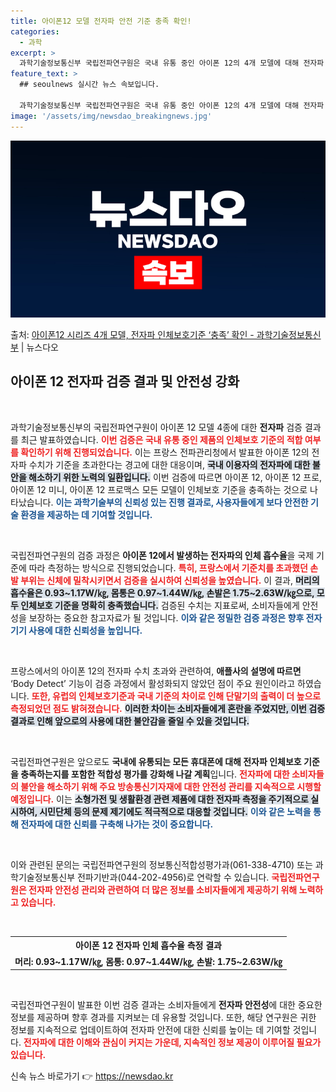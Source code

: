 ```yaml
---
title: 아이폰12 모델 전자파 안전 기준 충족 확인!
categories:
  - 과학
excerpt: >
  과학기술정보통신부 국립전파연구원은 국내 유통 중인 아이폰 12의 4개 모델에 대해 전자파 인체보호 기준 적합…
feature_text: >
  ## seoulnews 실시간 뉴스 속보입니다.

  과학기술정보통신부 국립전파연구원은 국내 유통 중인 아이폰 12의 4개 모델에 대해 전자파 인체보호 기준 적합…
image: '/assets/img/newsdao_breakingnews.jpg'
---
```


![뉴스다오 속보](/assets/img/newsdao_breakingnews.jpg)

<p>출처: <a href="https://newsdao.kr/2235" rel="dofollow">아이폰12 시리즈 4개 모델, 전자파 인체보호기준 ‘충족’ 확인 - 과학기술정보통신부</a> | 뉴스다오</p>

<h2 data-ke-size="size26">아이폰 12 전자파 검증 결과 및 안전성 강화</h2>

<p data-ke-size="size16">&nbsp;</p>

과학기술정보통신부의 국립전파연구원이 아이폰 12 모델 4종에 대한 <b>전자파</b> 검증 결과를 최근 발표하였습니다. <b><span style="color: #ee2323;">이번 검증은 국내 유통 중인 제품의 인체보호 기준의 적합 여부를 확인하기 위해 진행되었습니다.</span></b> 이는 프랑스 전파관리청에서 발표한 아이폰 12의 전자파 수치가 기준을 초과한다는 경고에 대한 대응이며, <b><span style="background-color: #21538527;">국내 이용자의 전자파에 대한 불안을 해소하기 위한 노력의 일환입니다.</span></b> 이번 검증에 따르면 아이폰 12, 아이폰 12 프로, 아이폰 12 미니, 아이폰 12 프로맥스 모든 모델이 인체보호 기준을 충족하는 것으로 나타났습니다. <b><span style="color: #1a5490;">이는 과학기술부의 신뢰성 있는 진행 결과로, 사용자들에게 보다 안전한 기술 환경을 제공하는 데 기여할 것입니다.</span></b>

<p data-ke-size="size16">&nbsp;</p>

국립전파연구원의 검증 과정은 <b>아이폰 12에서 발생하는 전자파의 인체 흡수율</b>을 국제 기준에 따라 측정하는 방식으로 진행되었습니다. <b><span style="color: #ee2323;">특히, 프랑스에서 기준치를 초과했던 손발 부위는 신체에 밀착시키면서 검증을 실시하여 신뢰성을 높였습니다.</span></b> 이 결과, <b><span style="background-color: #21538527;">머리의 흡수율은 0.93~1.17W/㎏, 몸통은 0.97~1.44W/㎏, 손발은 1.75~2.63W/㎏으로, 모두 인체보호 기준을 명확히 충족했습니다.</span></b> 검증된 수치는 지표로써, 소비자들에게 안전성을 보장하는 중요한 참고자료가 될 것입니다. <b><span style="color: #1a5490;">이와 같은 정밀한 검증 과정은 향후 전자기기 사용에 대한 신뢰성을 높입니다.</span></b>

<p data-ke-size="size16">&nbsp;</p>

프랑스에서의 아이폰 12의 전자파 수치 초과와 관련하여, <b>애플사의 설명에 따르면</b> ‘Body Detect’ 기능이 검증 과정에서 활성화되지 않았던 점이 주요 원인이라고 하였습니다. <b><span style="color: #ee2323;">또한, 유럽의 인체보호기준과 국내 기준의 차이로 인해 단말기의 출력이 더 높으로 측정되었던 점도 밝혀졌습니다.</span></b> <b><span style="background-color: #21538527;">이러한 차이는 소비자들에게 혼란을 주었지만, 이번 검증 결과로 인해 앞으로의 사용에 대한 불안감을 줄일 수 있을 것입니다.</span></b> 

<p data-ke-size="size16">&nbsp;</p>

국립전파연구원은 앞으로도 <b>국내에 유통되는 모든 휴대폰에 대해 전자파 인체보호 기준을 충족하는지를 포함한 적합성 평가를 강화해 나갈 계획</b>입니다. <b><span style="color: #ee2323;">전자파에 대한 소비자들의 불안을 해소하기 위해 주요 방송통신기자재에 대한 안전성 관리를 지속적으로 시행할 예정입니다.</span></b> 이는 <b><span style="background-color: #21538527;">소형가전 및 생활환경 관련 제품에 대한 전자파 측정을 주기적으로 실시하여, 시민단체 등의 문제 제기에도 적극적으로 대응할 것입니다.</span></b> <b><span style="color: #1a5490;">이와 같은 노력을 통해 전자파에 대한 신뢰를 구축해 나가는 것이 중요합니다.</span></b>

<p data-ke-size="size16">&nbsp;</p>

이와 관련된 문의는 국립전파연구원의 정보통신적합성평가과(061-338-4710) 또는 과학기술정보통신부 전파기반과(044-202-4956)로 연락할 수 있습니다. <b><span style="color: #ee2323;">국립전파연구원은 전자파 안전성 관리와 관련하여 더 많은 정보를 소비자들에게 제공하기 위해 노력하고 있습니다.</span></b>

<p data-ke-size="size16">&nbsp;</p>

<table>
  <tr>
    <th style="text-align: center; height: 17px;"><b>아이폰 12 전자파 인체 흡수율 측정 결과</b></th>
  </tr>
  <tr>
    <td style="text-align: center; height: 17px;"><b>머리: 0.93~1.17W/㎏, 몸통: 0.97~1.44W/㎏, 손발: 1.75~2.63W/㎏</b></td>
  </tr>
</table>

<p data-ke-size="size16">&nbsp;</p>

국립전파연구원이 발표한 이번 검증 결과는 소비자들에게 <b>전자파 안전성</b>에 대한 중요한 정보를 제공하며 향후 경과를 지켜보는 데 유용할 것입니다. 또한, 해당 연구원은 귀한 정보를 지속적으로 업데이트하여 전자파 안전에 대한 신뢰를 높이는 데 기여할 것입니다. <b><span style="color: #ee2323;">전자파에 대한 이해와 관심이 커지는 가운데, 지속적인 정보 제공이 이루어질 필요가 있습니다.</span></b> 

신속 뉴스 바로가기 👉 <a href="https://newsdao.kr" rel="dofollow">https://newsdao.kr</a>


